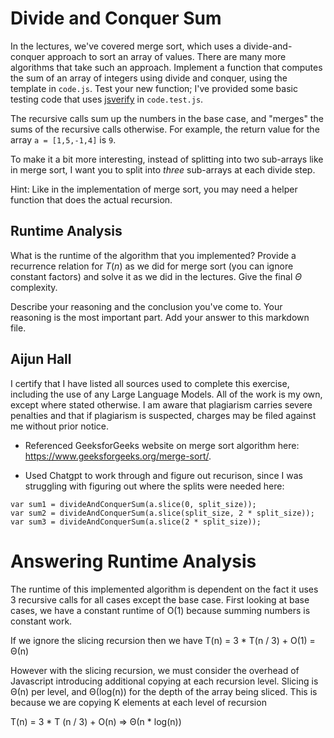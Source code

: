 # Divide and Conquer Sum

In the lectures, we've covered merge sort, which uses a divide-and-conquer
approach to sort an array of values. There are many more algorithms that take
such an approach. Implement a function that computes the sum of an array of
integers using divide and conquer, using the template in `code.js`. Test your
new function; I've provided some basic testing code that uses
[jsverify](https://jsverify.github.io/) in `code.test.js`.

The recursive calls sum up the numbers in the base case, and "merges" the sums
of the recursive calls otherwise. For example, the return value for the array `a
= [1,5,-1,4]` is `9`.

To make it a bit more interesting, instead of splitting into two sub-arrays like
in merge sort, I want you to split into *three* sub-arrays at each divide step.

Hint: Like in the implementation of merge sort, you may need a helper function
that does the actual recursion.

## Runtime Analysis

What is the runtime of the algorithm that you implemented? Provide a recurrence
relation for $T(n)$ as we did for merge sort (you can ignore constant factors)
and solve it as we did in the lectures. Give the final $\Theta$ complexity.

Describe your reasoning and the conclusion you've come to. Your reasoning is the
most important part. Add your answer to this markdown file.

## Aijun Hall

I certify that I have listed all sources used to complete this exercise, including the use of any Large Language Models. All of the work is my own, except where stated otherwise. I am aware that plagiarism carries severe penalties and that if plagiarism is suspected, charges may be filed against me without prior notice.

- Referenced GeeksforGeeks website on merge sort algorithm here: https://www.geeksforgeeks.org/merge-sort/.

- Used Chatgpt to work through and figure out recurison, since I was struggling with figuring out where the splits were needed here:
```
var sum1 = divideAndConquerSum(a.slice(0, split_size));
var sum2 = divideAndConquerSum(a.slice(split_size, 2 * split_size));
var sum3 = divideAndConquerSum(a.slice(2 * split_size));
```

# Answering Runtime Analysis

The runtime of this implemented algorithm is dependent on the fact it uses 3 recursive calls for all cases except the base case. First looking at base cases, we have a constant runtime of O(1) because summing numbers is constant work.

If we ignore the slicing recursion then we have T(n) = 3 * T(n / 3) + O(1) = Θ(n)

However with the slicing recursion, we must consider the overhead of Javascript introducing additional copying at each recursion level. Slicing is Θ(n) per level, and Θ(log(n)) for the depth of the array being sliced. This is because we are copying K elements at each level of recursion

T(n) = 3 * T (n / 3) + O(n) => Θ(n * log(n))
